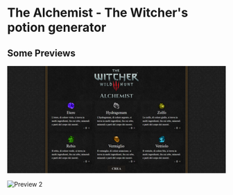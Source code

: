 # The Alchemist - The Witcher's potion generator

## Some Previews  
![Preview](/img/preview.png "preview")


![Preview 2](/img/jpreview.png2 "preview 2")
